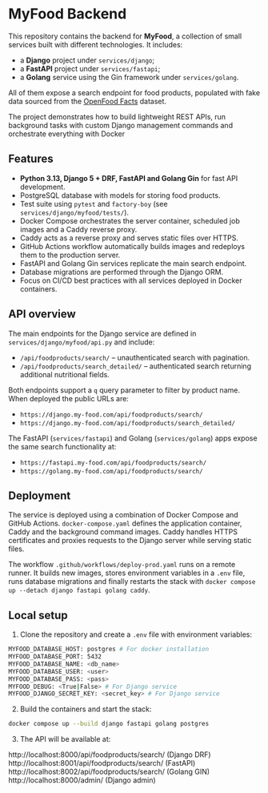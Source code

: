 # MyFood Backend

This repository contains the backend for **MyFood**, a collection of small services built with different technologies. It includes:

- a **Django** project under `services/django`;
- a **FastAPI** project under `services/fastapi`;
- a **Golang** service using the Gin framework under `services/golang`.

All of them expose a search endpoint for food products, populated with fake data sourced from the [OpenFood Facts](https://world.openfoodfacts.org/) dataset.

The project demonstrates how to build lightweight REST APIs, run background tasks with custom Django management commands and orchestrate everything with Docker

## Features

- **Python 3.13, Django 5 + DRF, FastAPI and Golang Gin** for fast API development.
- PostgreSQL database with models for storing food products.
- Test suite using `pytest` and `factory-boy` (see `services/django/myfood/tests/`).
- Docker Compose orchestrates the server container, scheduled job images and a Caddy reverse proxy.
- Caddy acts as a reverse proxy and serves static files over HTTPS.
- GitHub Actions workflow automatically builds images and redeploys them to the production server.
- FastAPI and Golang Gin services replicate the main search endpoint.
- Database migrations are performed through the Django ORM.
- Focus on CI/CD best practices with all services deployed in Docker containers.

## API overview
The main endpoints for the Django service are defined in `services/django/myfood/api.py` and include:

- `/api/foodproducts/search/` – unauthenticated search with pagination.
- `/api/foodproducts/search_detailed/` – authenticated search returning additional nutritional fields.

Both endpoints support a `q` query parameter to filter by product name. When deployed the public URLs are:

- `https://django.my-food.com/api/foodproducts/search/`
- `https://django.my-food.com/api/foodproducts/search_detailed/`

The FastAPI (`services/fastapi`) and Golang (`services/golang`) apps expose the same search functionality at:

- `https://fastapi.my-food.com/api/foodproducts/search/`
- `https://golang.my-food.com/api/foodproducts/search/`

## Deployment

The service is deployed using a combination of Docker Compose and GitHub Actions.
`docker-compose.yaml` defines the application container, Caddy and the background command images. Caddy handles HTTPS certificates and proxies requests to the Django server while serving static files.

The workflow `.github/workflows/deploy-prod.yaml` runs on a remote runner. It builds new images, stores environment variables in a `.env` file, runs database migrations and finally restarts the stack with `docker compose up --detach django fastapi golang caddy`.

## Local setup

1. Clone the repository and create a `.env` file with environment variables:
```bash
MYFOOD_DATABASE_HOST: postgres # For docker installation
MYFOOD_DATABASE_PORT: 5432
MYFOOD_DATABASE_NAME: <db_name>
MYFOOD_DATABASE_USER: <user>
MYFOOD_DATABASE_PASS: <pass>
MYFOOD_DEBUG: <True|False> # For Django service
MYFOOD_DJANGO_SECRET_KEY: <secret_key> # For Django service
```
2. Build the containers and start the stack:

```bash
docker compose up --build django fastapi golang postgres
```

3. The API will be available at:

http://localhost:8000/api/foodproducts/search/ (Django DRF)
http://localhost:8001/api/foodproducts/search/ (FastAPI)
http://localhost:8002/api/foodproducts/search/ (Golang GIN)  
http://localhost:8000/admin/ (Django admin)

